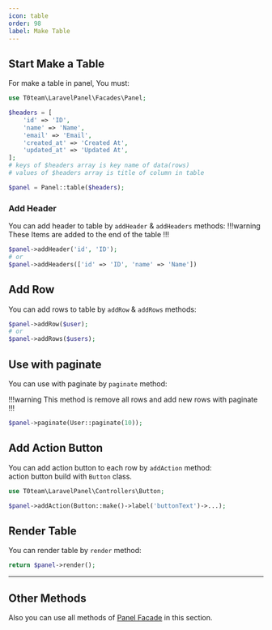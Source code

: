 ```yaml
---
icon: table
order: 98
label: Make Table
---
```


## Start Make a Table
For make a table in panel, You must:

```php
use T0team\LaravelPanel\Facades\Panel;

$headers = [
    'id' => 'ID',
    'name' => 'Name',
    'email' => 'Email',
    'created_at' => 'Created At',
    'updated_at' => 'Updated At',
];
# keys of $headers array is key name of data(rows)
# values of $headers array is title of column in table

$panel = Panel::table($headers);
```

### Add Header
You can add header to table by `addHeader` & `addHeaders` methods:
!!!warning
These Items are added to the end of the table
!!!

```php
$panel->addHeader('id', 'ID');
# or
$panel->addHeaders(['id' => 'ID', 'name' => 'Name'])
```

## Add Row
You can add rows to table by `addRow` & `addRows` methods:

```php
$panel->addRow($user);
# or
$panel->addRows($users);
```

## Use with paginate
You can use with paginate by `paginate` method:

!!!warning
This method is remove all rows and add new rows with paginate
!!!

```php
$panel->paginate(User::paginate(10));
```

## Add Action Button
You can add action button to each row by `addAction` method:
</br>
action button build with `Button` class.

```php
use T0team\LaravelPanel\Controllers\Button;

$panel->addAction(Button::make()->label('buttonText')->...);
```

## Render Table
You can render table by `render` method:

```php
return $panel->render();
```

----
## Other Methods

Also you can use all methods of [Panel Facade](/features/panel-facade) in this section.
